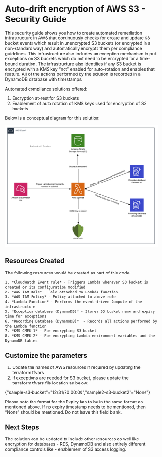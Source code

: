 # Auto-drift encryption of AWS S3 - Security Guide
This security guide shows you how to create automated remediation infrastructure in AWS that continuously checks for create and update S3 bucket events which result in unencrypted S3 buckets (or encrypted in a non-standard way) and automatically encrypts them per compliance guidelines. This infrastructure also includes an exception mechanism to put exceptions on S3 buckets which do not need to be encrypted for a time-bound duration. The infrastructure also identifies if any S3 bucket is encrypted with a KMS key “not” enabled for auto-rotation and enables that feature. All of the actions performed by the solution is recorded in a DynamoDB database with timestamps.

Automated compliance solutions offered:

1. Encryption at-rest for S3 buckets
2. Enablement of auto rotation of KMS keys used for encryption of S3 buckets

Below is a conceptual diagram for this solution: 

![Diagram](https://github.com/ab-lumos/s3-encryption-auto-remediation/blob/main/arch_diagram_auto_drift.png)

## Resources Created
The following resources would be created as part of this code:

    1. *CloudWatch Event rule* - Triggers Lambda whenever S3 bucket is created or its configuration modified
    2. *AWS IAM Role* - Role attached to Lambda function
    3. *AWS IAM Policy* - Policy attached to above role
    4. *Lambda Function* - Performs the event-driven Compute of the infrastructure
    5. *Exception database (DynamoDB)* - Stores S3 bucket name and expiry time for exceptions
    6. *Recording Database (DynamoDB)*  - Records all actions performed by the Lambda function
    7. *KMS CMEK 1* - For encrypting S3 bucket
    8. *KMS CMEK 2* - For encrypting Lambda environment variables and the DynamoDB tables

## Customize the parameters
1. Update the names of AWS resources if required by updating the terraform.tfvars
2. If exceptions are needed for S3 bucket, please update the terraform.tfvars file location as below:

{"sample-s3-bucket"="12/31/20 00:00","sample2-s3-bucket2"="None"}

Please note the format for the Expiry has to be in the same format as mentioned above. If no expiry timestamp needs to be mentioned, then “None” should be mentioned. Do not leave this field blank.

## Next Steps

The solution can be updated to include other resources as well like encryption for databases - RDS, DynamoDB and also entirely different compliance controls like - enablement of S3 access logging. 


